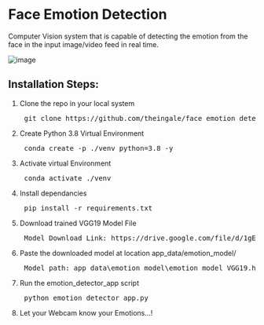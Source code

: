 # Face Emotion Detection
Computer Vision system that is capable of detecting the emotion from the face in the input image/video feed in real time.

![image](https://github.com/theingale/face_emotion_detection/assets/98829449/f1b01a17-d622-454c-bb20-22acd2861acc)

## Installation Steps:

1. Clone the repo in your local system
   <pre> git clone https://github.com/theingale/face_emotion_detection.git </pre>
2. Create Python 3.8 Virtual Environment
   <pre> conda create -p ./venv python=3.8 -y </pre>
3. Activate virtual Environment
   <pre> conda activate ./venv </pre>
4. Install dependancies
   <pre> pip install -r requirements.txt </pre>
5. Download trained VGG19 Model File
   <pre> Model Download Link: https://drive.google.com/file/d/1gE1lvbFz_gC5L4dcrg93qRur47vzuFy0/view?usp=sharing</pre>
6. Paste the downloaded model at location app_data/emotion_model/
    <pre> Model path: app_data\emotion_model\emotion_model_VGG19.hdf5  </pre>
7. Run the emotion_detector_app script
    <pre> python emotion_detector_app.py </pre>
8. Let your Webcam know your Emotions...!
   


